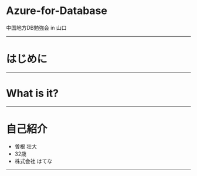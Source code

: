 # Azure-for-Database
中国地方DB勉強会 in 山口

---

# はじめに

---

# What is it?

---

# 自己紹介
- 曽根 壮大
- 32歳
- 株式会社 はてな

---
